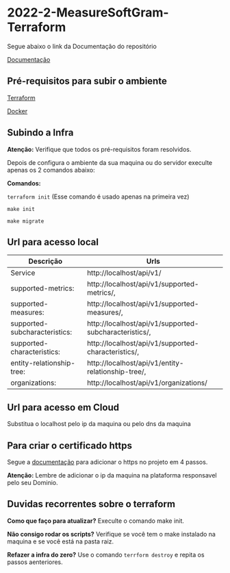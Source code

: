 # 2022-2-MeasureSoftGram-Terraform

Segue abaixo o link da Documentação do repositório

[Documentação](https://fga-eps-mds.github.io/2022-2-MeasureSoftGram-Terraform/#/)


## Pré-requisitos  para subir o ambiente

[Terraform](./documentation/Install-terraform.md)

[Docker](https://docs.docker.com/engine/install/ubuntu/)


## Subindo a Infra

**Atenção:** Verifique que todos os pré-requisitos foram resolvidos.

Depois de configura o ambiente da sua maquina ou do servidor execulte apenas os 2 comandos abaixo:

**Comandos:**


```terraform init``` (Esse comando é usado apenas na primeira vez)

```make init```

```make migrate```



## Url para acesso local
 
|Descrição | Urls |
|-----|----|
|Service |http://localhost/api/v1/|
|supported-metrics:| http://localhost/api/v1/supported-metrics/,
supported-measures: | http://localhost/api/v1/supported-measures/,
supported-subcharacteristics: | http://localhost/api/v1/supported-subcharacteristics/,
supported-characteristics: | http://localhost/api/v1/supported-characteristics/,
entity-relationship-tree:|  http://localhost/api/v1/entity-relationship-tree/,
organizations: | http://localhost/api/v1/organizations/

## Url para acesso em Cloud

Substitua o localhost pelo ip da maquina ou pelo dns da maquina


## Para criar o certificado https

Segue a [documentação](https://github.com/fga-eps-mds/2022-2-MeasureSoftGram-Terraform/blob/main/documentation/https.md) para adicionar o https no projeto em 4 passos.


**Atenção:** Lembre de adicionar o ip da maquina na plataforma responsavel pelo seu Dominio.



## **Duvidas recorrentes sobre o terraform**

**Como que faço para atualizar?** Execulte o comando make init.

**Não consigo rodar os scripts?** Verifique se você tem o make instalado na maquina e se você está na pasta raiz.

**Refazer a infra do zero?** Use o comando ```terrform destroy``` e repita os passos aenteriores. 

